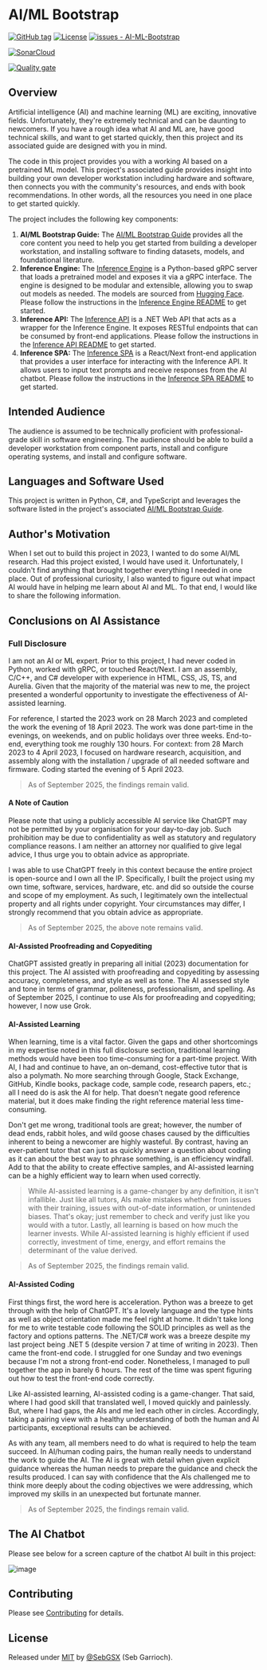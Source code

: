 # AI/ML Bootstrap

[![GitHub tag](https://img.shields.io/github/tag/SebGSX/AI-ML-Bootstrap?include_prereleases=&sort=semver&color=blue)](https://github.com/SebGSX/AI-ML-Bootstrap/releases/)
[![License](https://img.shields.io/badge/License-MIT-blue)](#license)
[![issues - AI-ML-Bootstrap](https://img.shields.io/github/issues/SebGSX/AI-ML-Bootstrap)](https://github.com/SebGSX/AI-ML-Bootstrap/issues)

[![SonarCloud](https://sonarcloud.io/images/project_badges/sonarcloud-white.svg)](https://sonarcloud.io/summary/new_code?id=SebGSX_AI-ML-Bootstrap)

[![Quality gate](https://sonarcloud.io/api/project_badges/quality_gate?project=SebGSX_AI-ML-Bootstrap)](https://sonarcloud.io/summary/new_code?id=SebGSX_AI-ML-Bootstrap)

## Overview

Artificial intelligence (AI) and machine learning (ML) are exciting, innovative fields. Unfortunately, they're 
extremely technical and can be daunting to newcomers. If you have a rough idea what AI and ML are, have good 
technical skills, and want to get started quickly, then this project and its associated guide are designed with you 
in mind.

The code in this project provides you with a working AI based on a pretrained ML model. This project's associated 
guide provides insight into building your own developer workstation including hardware and software, then connects 
you with the community's resources, and ends with book recommendations. In other words, all the resources you need 
in one place to get started quickly.

The project includes the following key components:

1. **AI/ML Bootstrap Guide:** The [AI/ML Bootstrap Guide](/docs/ai-ml-bootstrap-guide.md) provides all the core content you need to help you get 
   started from building a developer workstation, and installing software to finding datasets, models, and foundational 
   literature.
2. **Inference Engine:** The [Inference Engine](/inference_engine) is a Python-based gRPC server that loads a 
   pretrained model and exposes it via a gRPC interface. The engine is designed to be modular and extensible, allowing 
   you to swap out models as needed. The models are sourced from [Hugging Face](https://huggingface.co/). Please follow
   the instructions in the [Inference Engine README](/inference_engine/README.md) to get started.
3. **Inference API:** The [Inference API](/inference_api) is a .NET Web API that acts as a wrapper for the Inference 
   Engine. It exposes RESTful endpoints that can be consumed by front-end applications. Please follow the instructions 
   in the [Inference API README](/inference_api/README.md) to get started.
4. **Inference SPA:** The [Inference SPA](/inference_spa) is a React/Next front-end application that provides a user 
   interface for interacting with the Inference API. It allows users to input text prompts and receive responses from 
   the AI chatbot. Please follow the instructions in the [Inference SPA README](/inference_spa/README.md) to get 
   started.

## Intended Audience

The audience is assumed to be technically proficient with professional-grade skill in software engineering. The 
audience should be able to build a developer workstation from component parts, install and configure operating systems, 
and install and configure software.

## Languages and Software Used

This project is written in Python, C#, and TypeScript and leverages the software listed in the project's associated
[AI/ML Bootstrap Guide](/docs/ai-ml-bootstrap-guide.md).

## Author's Motivation

When I set out to build this project in 2023, I wanted to do some AI/ML research. Had this project existed, I would 
have used it. Unfortunately, I couldn't find anything that brought together everything I needed in one place. Out of 
professional curiosity, I also wanted to figure out what impact AI would have in helping me learn about AI and ML. 
To that end, I would like to share the following information.

## Conclusions on AI Assistance

### Full Disclosure

I am not an AI or ML expert. Prior to this project, I had never coded in Python, worked with gRPC, or touched 
React/Next. I am an assembly, C/C++, and C# developer with experience in HTML, CSS, JS, TS, and Aurelia. Given 
that the majority of the material was new to me, the project presented a wonderful opportunity to investigate the 
effectiveness of AI-assisted learning.

For reference, I started the 2023 work on 28 March 2023 and completed the work the evening of 18 April 2023. The work 
was done part-time in the evenings, on weekends, and on public holidays over three weeks. End-to-end, everything 
took me roughly 130 hours. For context: from 28 March 2023 to 4 April 2023, I focused on hardware research, 
acquisition, and assembly along with the installation / upgrade of all needed software and firmware. Coding started 
the evening of 5 April 2023.

> As of September 2025, the findings remain valid.

#### A Note of Caution

Please note that using a publicly accessible AI service like ChatGPT may not be permitted by your organisation for 
your day-to-day job. Such prohibition may be due to confidentiality as well as statutory and regulatory compliance 
reasons. I am neither an attorney nor qualified to give legal advice, I thus urge you to obtain advice as appropriate.

I was able to use ChatGPT freely in this context because the entire project is open-source and I own all the IP. 
Specifically, I built the project using my own time, software, services, hardware, etc. and did so outside the course 
and scope of my employment. As such, I legitimately own the intellectual property and all rights under copyright. 
Your circumstances may differ, I strongly recommend that you obtain advice as appropriate.

> As of September 2025, the above note remains valid.

#### AI-Assisted Proofreading and Copyediting

ChatGPT assisted greatly in preparing all initial (2023) documentation for this project. The AI assisted with 
proofreading and copyediting by assessing accuracy, completeness, and style as well as tone. The AI assessed style 
and tone in terms of grammar, politeness, professionalism, and spelling. As of September 2025, I continue to use AIs 
for proofreading and copyediting; however, I now use Grok.

#### AI-Assisted Learning

When learning, time is a vital factor. Given the gaps and other shortcomings in my expertise noted in this full 
disclosure section, traditional learning methods would have been too time-consuming for a part-time project. With 
AI, I had and continue to have, an on-demand, cost-effective tutor that is also a polymath. No more searching through 
Google, Stack Exchange, GitHub, Kindle books, package code, sample code, research papers, etc.; all I need do is ask 
the AI for help. That doesn't negate good reference material, but it does make finding the right reference material less
time-consuming.

Don't get me wrong, traditional tools are great; however, the number of dead ends, rabbit holes, and wild goose 
chases caused by the difficulties inherent to being a newcomer are highly wasteful. By contrast, having an 
ever-patient tutor that can just as quickly answer a question about coding as it can about the best way to phrase 
something, is an efficiency windfall. Add to that the ability to create effective samples, and AI-assisted learning 
can be a highly efficient way to learn when used correctly.

> While AI-assisted learning is a game-changer by any definition, it isn't infallible. Just like all tutors, AIs 
> make mistakes whether from issues with their training, issues with out-of-date information, or unintended biases. 
> That's okay; just remember to check and verify just like you would with a tutor. Lastly, all learning is based on 
> how much the learner invests. While AI-assisted learning is highly efficient if used correctly, investment of time,
> energy, and effort remains the determinant of the value derived.

> As of September 2025, the findings remain valid.

#### AI-Assisted Coding

First things first, the word here is acceleration. Python was a breeze to get through with the help of ChatGPT. It's 
a lovely language and the type hints as well as object orientation made me feel right at home. It didn't take long 
for me to write testable code following the SOLID principles as well as the factory and options patterns. The 
.NET/C# work was a breeze despite my last project being .NET 5 (despite version 7 at time of writing in 2023). Then 
came the front-end code. I struggled for one Sunday and two evenings because I'm not a strong front-end coder. 
Nonetheless, I managed to pull together the app in barely 6 hours. The rest of the time was spent figuring out how to 
test the front-end code correctly.

Like AI-assisted learning, AI-assisted coding is a game-changer. That said, where I had good skill that translated 
well, I moved quickly and painlessly. But, where I had gaps, the AIs and me led each other in circles. Accordingly, 
taking a pairing view with a healthy understanding of both the human and AI participants, exceptional results can be 
achieved.

As with any team, all members need to do what is required to help the team succeed. In AI/human coding pairs, the human 
really needs to understand the work to guide the AI. The AI is great with detail when given explicit guidance 
whereas the human needs to prepare the guidance and check the results produced. I can say with confidence that the 
AIs challenged me to think more deeply about the coding objectives we were addressing, which improved my skills in an 
unexpected but fortunate manner.

> As of September 2025, the findings remain valid.

## The AI Chatbot

Please see below for a screen capture of the chatbot AI built in this project:

![image](https://user-images.githubusercontent.com/127726983/232884725-b9f1de29-bcee-479a-a72f-7ff33fb2a408.png)

## Contributing

Please see [Contributing](/CONTRIBUTING.md) for details.

## License

Released under [MIT](/LICENSE) by [@SebGSX](https://github.com/SebGSX) (Seb Garrioch).
